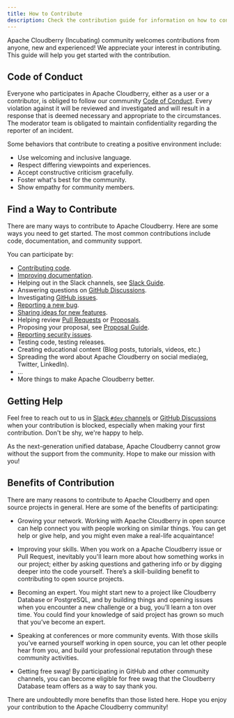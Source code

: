 ```yaml
---
title: How to Contribute
description: Check the contribution guide for information on how to contribute, request assistance, and the benefits of contributing.
---
```


Apache Cloudberry (Incubating) community welcomes contributions from anyone, new
and experienced! We appreciate your interest in contributing. This
guide will help you get started with the contribution.

## Code of Conduct

Everyone who participates in Apache Cloudberry, either as a user or
a contributor, is obliged to follow our community [Code of
Conduct](../community/coc). Every violation against it will be
reviewed and investigated and will result in a response that is deemed
necessary and appropriate to the circumstances. The moderator team is
obligated to maintain confidentiality regarding the reporter of an
incident.

Some behaviors that contribute to creating a positive environment
include:

- Use welcoming and inclusive language.
- Respect differing viewpoints and experiences.
- Accept constructive criticism gracefully.
- Foster what's best for the community.
- Show empathy for community members.

## Find a Way to Contribute

There are many ways to contribute to Apache Cloudberry. Here are
some ways you need to get started. The most common contributions
include code, documentation, and community support.

You can participate by:

- [Contributing code](./code).
- [Improving documentation](./doc).
- Helping out in the Slack channels, see [Slack
  Guide](../community/slack).
- Answering questions on [GitHub
  Discussions](https://github.com/orgs/cloudberrydb/discussions/categories/q-a).
- Investigating [GitHub
  issues](https://github.com/cloudberrydb/cloudberrydb/issues).
- [Reporting a new
  bug](https://github.com/cloudberrydb/cloudberrydb/issues/new/choose).
- [Sharing ideas for new
  features](https://github.com/orgs/cloudberrydb/discussions/new?category=ideas-feature-requests).
- Helping review [Pull
  Requests](https://github.com/cloudberrydb/cloudberrydb/pulls) or
  [Proposals](https://github.com/orgs/cloudberrydb/discussions/categories/proposal).
- Proposing your proposal, see [Proposal Guide](./proposal).
- [Reporting security issues](../community/security).
- Testing code, testing releases.
- Creating educational content (Blog posts, tutorials, videos, etc.)
- Spreading the word about Apache Cloudberry on social media(eg,
  Twitter, LinkedIn).
- ...
- More things to make Apache Cloudberry better.

## Getting Help

Feel free to reach out to us in [Slack `#dev`
channels](../community/slack) or [GitHub
Discussions](https://github.com/cloudberrydb/cloudberrydb/discussions)
when your contribution is blocked, especially when making your first
contribution. Don't be shy, we're happy to help.

As the next-generation unified database, Apache Cloudberry cannot
grow without the support from the community. Hope to make our mission
with you!

## Benefits of Contribution

There are many reasons to contribute to Apache Cloudberry and open
source projects in general. Here are some of the benefits of
participating:

- Growing your network. Working with Apache Cloudberry in open
  source can help connect you with people working on similar things. You
  can get help or give help, and you might even make a real-life
  acquaintance!

- Improving your skills. When you work on a Apache Cloudberry issue
  or Pull Request, inevitably you'll learn more about how something
  works in our project; either by asking questions and gathering info or
  by digging deeper into the code yourself. There’s a skill-building
  benefit to contributing to open source projects.

- Becoming an expert. You might start new to a project like Cloudberry
  Database or PostgreSQL, and by building things and opening issues when
  you encounter a new challenge or a bug, you’ll learn a ton over
  time. You could find your knowledge of said project has grown so much
  that you’ve become an expert.

- Speaking at conferences or more community events. With those skills
  you’ve earned yourself working in open source, you can let other
  people hear from you, and build your professional reputation through
  these community activities.

- Getting free swag! By participating in GitHub and other community
  channels, you can become eligible for free swag that the Cloudberry
  Database team offers as a way to say thank you.

There are undoubtedly more benefits than those listed here. Hope you
enjoy your contribution to the Apache Cloudberry community!
